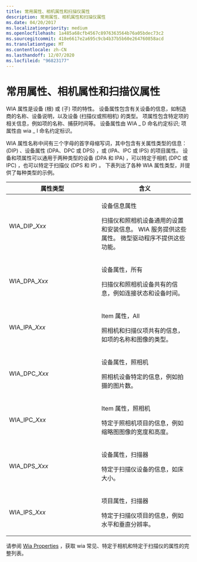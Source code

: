 ```yaml
---
title: 常用属性、相机属性和扫描仪属性
description: 常用属性、相机属性和扫描仪属性
ms.date: 04/20/2017
ms.localizationpriority: medium
ms.openlocfilehash: 1a485a68cfb4567c8976363564b76a05bdec73c2
ms.sourcegitcommit: 418e6617e2a695c9cb4b37b5b60e264760858acd
ms.translationtype: MT
ms.contentlocale: zh-CN
ms.lasthandoff: 12/07/2020
ms.locfileid: "96823177"
---
```

# <a name="common-camera-and-scanner-properties"></a>常用属性、相机属性和扫描仪属性





WIA 属性是设备 (根) 或 (子) 项的特性。 设备属性包含有关设备的信息，如制造商的名称、设备说明，以及设备 (扫描仪或照相机) 的类型。 项属性包含特定项的相关信息，例如项的名称、捕获时间等。 设备属性由 WIA \_ D 命名约定标识; 项属性由 wia \_ I 命名约定标识。

WIA 属性名称中间有三个字母的首字母缩写词，其中包含有关属性类型的信息： (DIP) 、设备属性 (DPA、DPC 或 DPS) ，或 (IPA、IPC 或 IPS) 的项目属性。 设备和项属性可以通用于两种类型的设备 (DPA 和 IPA) ，可以特定于相机 (DPC 或 IPC) ，也可以特定于扫描仪 (DPS 和 IP) 。 下表列出了各种 WIA 属性类型，并提供了每种类型的示例。

<table>
<colgroup>
<col width="50%" />
<col width="50%" />
</colgroup>
<thead>
<tr class="header">
<th>属性类型</th>
<th>含义</th>
</tr>
</thead>
<tbody>
<tr class="odd">
<td><p>WIA_DIP_<em>Xxx</em></p></td>
<td><p>设备信息属性</p>
<p>扫描仪和照相机设备通用的设置和安装信息。 WIA 服务提供这些属性。 微型驱动程序不提供这些功能。</p></td>
</tr>
<tr class="even">
<td><p>WIA_DPA_<em>Xxx</em></p></td>
<td><p>设备属性，所有</p>
<p>扫描仪和照相机设备共有的信息，例如连接状态和设备时间。</p></td>
</tr>
<tr class="odd">
<td><p>WIA_IPA_<em>Xxx</em></p></td>
<td><p>Item 属性，All</p>
<p>照相机和扫描仪项共有的信息，如项的名称和图像的类型。</p></td>
</tr>
<tr class="even">
<td><p>WIA_DPC_<em>Xxx</em></p></td>
<td><p>设备属性，照相机</p>
<p>照相机设备特定的信息，例如拍摄的图片数。</p></td>
</tr>
<tr class="odd">
<td><p>WIA_IPC_<em>Xxx</em></p></td>
<td><p>Item 属性，照相机</p>
<p>特定于照相机项目的信息，例如缩略图图像的宽度和高度。</p></td>
</tr>
<tr class="even">
<td><p>WIA_DPS_<em>Xxx</em></p></td>
<td><p>设备属性，扫描器</p>
<p>特定于扫描仪设备的信息，如床大小。</p></td>
</tr>
<tr class="odd">
<td><p>WIA_IPS_<em>Xxx</em></p></td>
<td><p>项目属性，扫描器</p>
<p>特定于扫描仪项目的信息，例如水平和垂直分辨率。</p></td>
</tr>
</tbody>
</table>

 

请参阅 [Wia Properties](./wia-properties.md) ，获取 wia 常见、特定于相机和特定于扫描仪的属性的完整列表。

 

